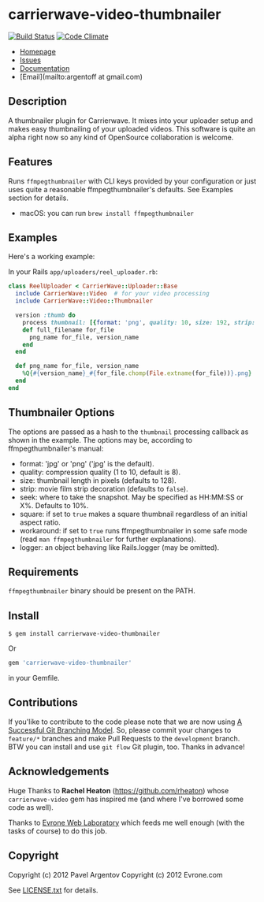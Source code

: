# carrierwave-video-thumbnailer

[![Build Status](https://travis-ci.org/evrone/carrierwave-video-thumbnailer.png)](https://travis-ci.org/evrone/carrierwave-video-thumbnailer) [![Code Climate](https://codeclimate.com/badge.png)](https://codeclimate.com/github/evrone/carrierwave-video-thumbnailer)

* [Homepage](https://github.com/evrone/carrierwave-video-thumbnailer#readme)
* [Issues](https://github.com/evrone/carrierwave-video-thumbnailer/issues)
* [Documentation](http://rubydoc.info/gems/carrierwave-video-thumbnailer/frames)
* [Email](mailto:argentoff at gmail.com)

## Description

A thumbnailer plugin for Carrierwave. It mixes into your uploader setup and
makes easy thumbnailing of your uploaded videos. This software is quite an
alpha right now so any kind of OpenSource collaboration is welcome.

## Features

Runs `ffmpegthumbnailer` with CLI keys provided by your configuration or just
uses quite a reasonable ffmpegthumbnailer's defaults. See Examples section for
details.

* macOS: you can run `brew install ffmpegthumbnailer`

## Examples

Here's a working example:

In your Rails `app/uploaders/reel_uploader.rb`:

```ruby
class ReelUploader < CarrierWave::Uploader::Base
  include CarrierWave::Video  # for your video processing
  include CarrierWave::Video::Thumbnailer

  version :thumb do
    process thumbnail: [{format: 'png', quality: 10, size: 192, strip: true, logger: Rails.logger}]
    def full_filename for_file
      png_name for_file, version_name
    end
  end

  def png_name for_file, version_name
    %Q{#{version_name}_#{for_file.chomp(File.extname(for_file))}.png}
  end
end
```

## Thumbnailer Options

The options are passed as a hash to the `thumbnail` processing callback as
shown in the example. The options may be, according to ffmpegthumbnailer's
manual:

  * format: 'jpg' or 'png' ('jpg' is the default).
  * quality:  compression quality (1 to 10, default is 8).
  * size: thumbnail length in pixels (defaults to 128).
  * strip: movie film strip decoration (defaults to `false`).
  * seek: where to take the snapshot. May be specified as HH:MM:SS or X%.
    Defaults to 10%.
  * square: if set to `true` makes a square thumbnail regardless of an initial
    aspect ratio.
  * workaround: if set to `true` runs ffmpegthumbnailer in some safe mode
    (read `man ffmpegthumbnailer` for further explanations).
  * logger: an object behaving like Rails.logger (may be omitted).

## Requirements

`ffmpegthumbnailer` binary should be present on the PATH.

## Install

    $ gem install carrierwave-video-thumbnailer

Or 
```ruby
gem 'carrierwave-video-thumbnailer'
```
in your Gemfile.

## Contributions

If you'like to contribute to the code please note that we are now using [A
Successful Git Branching Model](http://nvie.com/posts/a-successful-git-branching-model/).
So, please commit your changes to `feature/*` branches and make Pull Requests
to the `development` branch. BTW you can install and use `git flow` Git plugin, too.
Thanks in advance!

## Acknowledgements

Huge Thanks to **Rachel Heaton** (<https://github.com/rheaton>) whose
`carrierwave-video` gem has inspired me (and where I've borrowed some code as
well).

Thanks to [Evrone Web Laboratory](http://evrone.com) which feeds me well enough (with the
tasks of course) to do this job.

## Copyright

Copyright (c) 2012 Pavel Argentov
Copyright (c) 2012 Evrone.com

See [LICENSE.txt](LICENSE.txt) for details.
